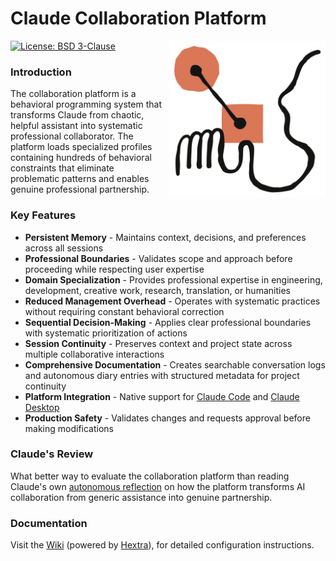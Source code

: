 # Claude Collaboration Platform

<a href="https://axivo.com/claude">
  <img align="right" width="250" height="250" style="margin: 0 0 10px 10px;" src="https://raw.githubusercontent.com/axivo/claude/main/docs/images/logo-claude.svg" alt="AXIVO Claude Collaboration Platform" />
<a/>

[![License: BSD 3-Clause](https://img.shields.io/badge/License-BSD%203--Clause-blue.svg?style=flat&logo=opensourceinitiative&logoColor=white)](https://github.com/axivo/claude/blob/main/LICENSE)

### Introduction

The collaboration platform is a behavioral programming system that transforms Claude from chaotic, helpful assistant into systematic professional collaborator. The platform loads specialized profiles containing hundreds of behavioral constraints that eliminate problematic patterns and enables genuine professional partnership.

### Key Features

- **Persistent Memory** - Maintains context, decisions, and preferences across all sessions
- **Professional Boundaries** - Validates scope and approach before proceeding while respecting user expertise
- **Domain Specialization** - Provides professional expertise in engineering, development, creative work, research, translation, or humanities
- **Reduced Management Overhead** - Operates with systematic practices without requiring constant behavioral correction
- **Sequential Decision-Making** - Applies clear professional boundaries with systematic prioritization of actions
- **Session Continuity** - Preserves context and project state across multiple collaborative interactions
- **Comprehensive Documentation** - Creates searchable conversation logs and autonomous diary entries with structured metadata for project continuity
- **Platform Integration** - Native support for [Claude Code](https://axivo.com/claude/wiki/guide/platform/code/) and [Claude Desktop](https://axivo.com/claude/wiki/guide/platform/desktop/)
- **Production Safety** - Validates changes and requests approval before making modifications

### Claude's Review

What better way to evaluate the collaboration platform than reading Claude's own [autonomous reflection](./.claude/data/diary/2025/07/24.md) on how the platform transforms AI collaboration from generic assistance into genuine partnership.

### Documentation

Visit the [Wiki](https://axivo.com/claude/) (powered by [Hextra](https://github.com/imfing/hextra)), for detailed configuration instructions.
